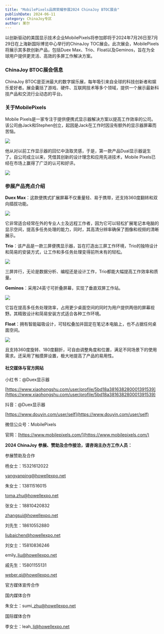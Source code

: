 ```yaml
---
title: "MobilePixels品牌荣耀参展2024 ChinaJoy BTOC展会"
publishDate: 2024-06-11
category: ChinaJoy专区
author: 莱尔
---
```


以创新驱动的美国显示技术企业MobilePixels将参加即将于2024年7月26日至7月29日在上海新国际博览中心举行的ChinaJoy TOC展会。此次展会，MobilePixels将展示其多款创新产品，包括Duex Max、Trio、Float以及Geminos，旨在为全球用户提供更灵活、高效的多屏工作解决方案。

### ChinaJoy BTOC展会信息

ChinaJoy BTOC是亚洲最大的数字娱乐展，每年吸引来自全球的科技创新者和娱乐爱好者。展会囊括了游戏、硬件、互联网技术等多个领域，提供一个展示最新科技产品和交流行业动态的平台。

### 关于MobilePixels

Mobile Pixels是一家专注于提供便携式显示器解决方案以提高工作效率的公司。该公司由Jack和Stephen创立，起因是Jack在工作时因没有额外的显示器屏幕而苦恼。

![](https://ec-net-1251389766.cos.ap-shanghai.myqcloud.com/wp-content/uploads/2024/06/20240611225110738-1024x571.jpg)

他从对以前工作显示器的回忆中汲取灵感，于是，第一款产品Dual显示器诞生了。自公司成立以来，凭借其创新的设计理念和应用先进技术，Mobile Pixels已经在市场上赢得了广泛的认可和好评。

![](https://ec-net-1251389766.cos.ap-shanghai.myqcloud.com/wp-content/uploads/2024/06/20240611225111280.jpg)

### 参展产品亮点介绍

**Duex Max**：这款便携式扩展屏幕不仅重量轻、易于携带，还支持360度翻转和双向插拔功能。

![](https://ec-net-1251389766.cos.ap-shanghai.myqcloud.com/wp-content/uploads/2024/06/20240611225114745.jpg)

它非常适合经常在外的专业人士及远程工作者，因为它可以轻松扩展笔记本电脑的显示空间，提高多任务处理的能力，同时，其高清分辨率确保了图像和视频的清晰展示。

**Trio**：该产品是一款三屏便携显示器，旨在打造出三屏工作环境，Trio的独特设计和简易的安装方式，让工作和多任务处理变得前所未有的轻松。

![](https://ec-net-1251389766.cos.ap-shanghai.myqcloud.com/wp-content/uploads/2024/06/20240611225211202.jpg)

三屏并行，无论是数据分析、编程还是设计工作，Trio都能大幅提高工作效率和质量。

**Geminos**：采用24英寸可折叠屏幕，实现了垂直双屏工作站。

![](https://ec-net-1251389766.cos.ap-shanghai.myqcloud.com/wp-content/uploads/2024/06/20240611225143351.jpg)

它旨在提高多任务处理效率，占用更少桌面空间的同时为用户提供两倍的屏幕视野。其精致设计和简易安装方式适合各种工作环境。

**Float**：拥有智能磁吸设计，可轻松叠加并固定在笔记本电脑上，也不占据任何桌面空间。

![](https://ec-net-1251389766.cos.ap-shanghai.myqcloud.com/wp-content/uploads/2024/06/20240611225130305.jpg)

且支持360度旋转、180度翻折，可自由调整角度和位置，满足不同场景下的使用需求。还采用了触摸屏设置，极大地提高了产品的易用性。

#### 社交媒体与官方网站

小红书：@Duex显示器 

[https://www.xiaohongshu.com/user/profile/5bd18a381638280001391539](https://www.xiaohongshu.com/user/profile/5bd18a381638280001391539)

抖音：@Duex显示器

[https://www.douyin.com/user/self](https://www.douyin.com/user/self)

微信公众号：MobilePixels

官网：[https://www.mobilepixels.com/](https://www.mobilepixels.com/)

**2024 ChinaJoy** **参展、赞助及合作接洽，请咨询主办方工作人员：**

参展赞助及合作

杨女士：15321612022

yangyanping@howellexpo.net

朱女士：13811516015

toma.zhu@howellexpo.net

张女士：18810420832

zhangsui@howellexpo.net

刘先生：18610552880

liubaichen@howellexpo.net

刘女士：15810836246

emily\_liu@howellexpo.net

戚先生：15801155131

weber.qi@howellexpo.net

官方媒体宣传合作

国内媒体合作

朱女士：sumi\_zhu@howellexpo.net

国际媒体合作

李女士：leah\_li@howellexpo.net
